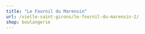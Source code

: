 ```yaml
---
title: "Le Fournil du Marensin"
url: /vielle-saint-girons/le-fournil-du-marensin-2/
shop: boulangerie
---
```


